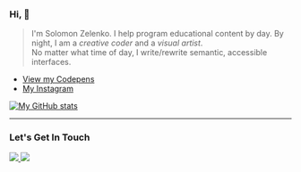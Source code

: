 ### Hi, :wave:

> I'm Solomon Zelenko. I help program educational content by day. By night, I am a _creative coder_ and a _visual artist_.<br>
> No matter what time of day, I write/rewrite semantic, accessible interfaces.

- [View my Codepens](https://codepen.io/zemposPen)
- [My Instagram](https://www.instagram.com/solwriteman/)

[![My GitHub stats](https://github-readme-stats.vercel.app/api?username=zempo)](https://github.com/anuraghazra/github-readme-stats)

---------
### Let's Get In Touch

<a href="https://www.linkedin.com/in/solomon-zelenko/" target="_blank" rel="noopener noreferrer">
<img src="https://img.shields.io/badge/linkedin-%230077B5.svg?&style=flat&logo=linkedin&logoColor=white"/>
</a>
<a href="mailto:support@solomonzelenko.dev?subject=let%27s%20chat" target="_blank" rel="noopener noreferrer">
<img src="https://img.shields.io/badge/gmail-D14836?&style=flat&logo=gmail&logoColor=white"/>
</a>
